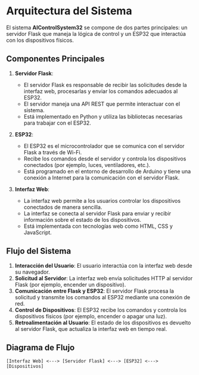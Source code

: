 # Arquitectura del Sistema

El sistema **AIControlSystem32** se compone de dos partes principales: un servidor Flask que maneja la lógica de control y un ESP32 que interactúa con los dispositivos físicos.

## Componentes Principales

1. **Servidor Flask**: 
   - El servidor Flask es responsable de recibir las solicitudes desde la interfaz web, procesarlas y enviar los comandos adecuados al ESP32.
   - El servidor maneja una API REST que permite interactuar con el sistema.
   - Está implementado en Python y utiliza las bibliotecas necesarias para trabajar con el ESP32.

2. **ESP32**:
   - El ESP32 es el microcontrolador que se comunica con el servidor Flask a través de Wi-Fi.
   - Recibe los comandos desde el servidor y controla los dispositivos conectados (por ejemplo, luces, ventiladores, etc.).
   - Está programado en el entorno de desarrollo de Arduino y tiene una conexión a Internet para la comunicación con el servidor Flask.

3. **Interfaz Web**:
   - La interfaz web permite a los usuarios controlar los dispositivos conectados de manera sencilla.
   - La interfaz se conecta al servidor Flask para enviar y recibir información sobre el estado de los dispositivos.
   - Está implementada con tecnologías web como HTML, CSS y JavaScript.

## Flujo del Sistema

1. **Interacción del Usuario**: El usuario interactúa con la interfaz web desde su navegador.
2. **Solicitud al Servidor**: La interfaz web envía solicitudes HTTP al servidor Flask (por ejemplo, encender un dispositivo).
3. **Comunicación entre Flask y ESP32**: El servidor Flask procesa la solicitud y transmite los comandos al ESP32 mediante una conexión de red.
4. **Control de Dispositivos**: El ESP32 recibe los comandos y controla los dispositivos físicos (por ejemplo, encender o apagar una luz).
5. **Retroalimentación al Usuario**: El estado de los dispositivos es devuelto al servidor Flask, que actualiza la interfaz web en tiempo real.

## Diagrama de Flujo

```plaintext
[Interfaz Web] <---> [Servidor Flask] <---> [ESP32] <---> [Dispositivos]
